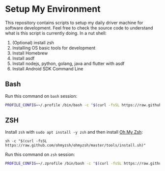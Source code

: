 # Setup My Environment

This repository contains scripts to setup my daily driver machine for software development. Feel free to check the source code to understand what is this script is currently doing. In a nut shell:

1. (Optional) install zsh
2. Installing OS basic tools for development
3. Install Homebrew
4. Install asdf
5. Install nodejs, python, golang, java and flutter with asdf
6. Install Android SDK Command Line

## Bash

Run this command on `bash` session:

```bash
PROFILE_CONFIG=~/.profile /bin/bash -c "$(curl -fsSL https://raw.githubusercontent.com/garasingulik/setupmyenv/main/setup-ubuntu.sh)"
```

## ZSH

Install `zsh` with `sudo apt install -y zsh` and then install [Oh My Zsh](https://ohmyz.sh/):

```
sh -c "$(curl -fsSL https://raw.github.com/ohmyzsh/ohmyzsh/master/tools/install.sh)"
```

Run this command on `zsh` session:

```zsh
PROFILE_CONFIG=~/.zprofile /bin/bash -c "$(curl -fsSL https://raw.githubusercontent.com/garasingulik/setupmyenv/main/setup-ubuntu.sh)"
```

